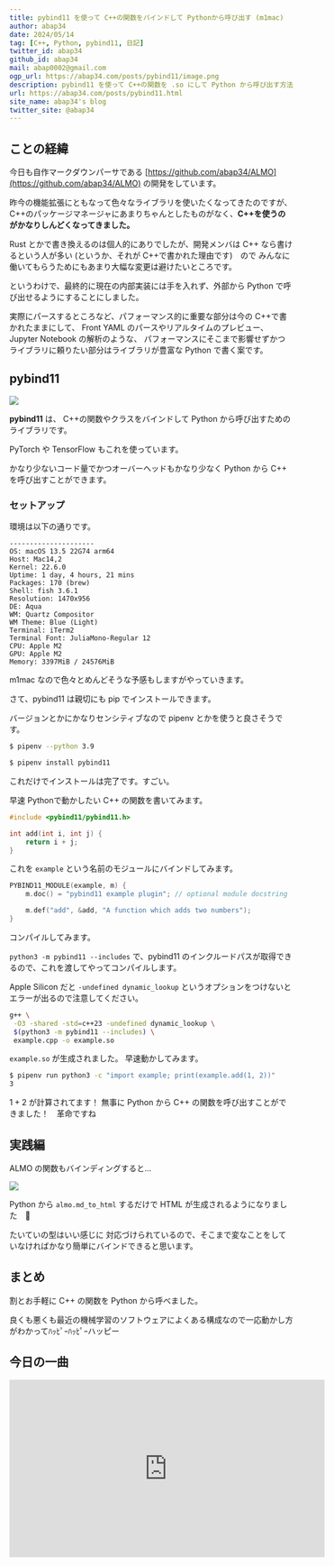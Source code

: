 ```yaml
---
title: pybind11 を使って C++の関数をバインドして Pythonから呼び出す (m1mac)
author: abap34
date: 2024/05/14
tag: [C++, Python, pybind11, 日記]
twitter_id: abap34
github_id: abap34
mail: abap0002@gmail.com
ogp_url: https://abap34.com/posts/pybind11/image.png
description: pybind11 を使って C++の関数を .so にして Python から呼び出す方法を紹介します。
url: https://abap34.com/posts/pybind11.html
site_name: abap34's blog
twitter_site: @abap34
---
```


## ことの経緯

今日も自作マークダウンパーサである [https://github.com/abap34/ALMO](https://github.com/abap34/ALMO) の開発をしています。

昨今の機能拡張にともなって色々なライブラリを使いたくなってきたのですが、
C++のパッケージマネージャにあまりちゃんとしたものがなく、**C++を使うのがかなりしんどくなってきました。**


Rust とかで書き換えるのは個人的にありでしたが、開発メンバは C++ なら書けるという人が多い (というか、それが C++で書かれた理由です)　ので
みんなに働いてもらうためにもあまり大幅な変更は避けたいところです。


というわけで、最終的に現在の内部実装には手を入れず、外部から Python で呼び出せるようにすることにしました。


実際にパースするところなど、パフォーマンス的に重要な部分は今の C++で書かれたままにして、 
Front YAML のパースやリアルタイムのプレビュー、 Jupyter Notebook の解析のような、
パフォーマンスにそこまで影響せずかつライブラリに頼りたい部分はライブラリが豊富な Python で書く案です。　


## pybind11

<a href="https://github.com/pybind/pybind11"><img src="https://gh-card.dev/repos/pybind/pybind11.svg"></a> 


**pybind11** は、 C++の関数やクラスをバインドして Python から呼び出すためのライブラリです。

PyTorch や TensorFlow もこれを使っています。

かなり少ないコード量でかつオーバーヘッドもかなり少なく Python から C++ を呼び出すことができます。


### セットアップ

環境は以下の通りです。

```
---------------------
OS: macOS 13.5 22G74 arm64
Host: Mac14,2
Kernel: 22.6.0
Uptime: 1 day, 4 hours, 21 mins
Packages: 170 (brew)
Shell: fish 3.6.1
Resolution: 1470x956
DE: Aqua
WM: Quartz Compositor
WM Theme: Blue (Light)
Terminal: iTerm2
Terminal Font: JuliaMono-Regular 12
CPU: Apple M2
GPU: Apple M2
Memory: 3397MiB / 24576MiB
```

m1mac なので色々とめんどそうな予感もしますがやっていきます。

さて、pybind11 は親切にも pip でインストールできます。


バージョンとかにかなりセンシティブなので pipenv とかを使うと良さそうです。

```bash
$ pipenv --python 3.9
```

```bash
$ pipenv install pybind11
```

これだけでインストールは完了です。すごい。

早速 Pythonで動かしたい C++ の関数を書いてみます。

```cpp
#include <pybind11/pybind11.h>

int add(int i, int j) {
    return i + j;
}
```

これを `example` という名前のモジュールにバインドしてみます。
 

```cpp
PYBIND11_MODULE(example, m) {
    m.doc() = "pybind11 example plugin"; // optional module docstring

    m.def("add", &add, "A function which adds two numbers");
}
```

コンパイルしてみます。

`python3 -m pybind11 --includes` で、pybind11 のインクルードパスが取得できるので、これを渡してやってコンパイルします。


Apple Silicon だと `-undefined dynamic_lookup` というオプションをつけないとエラーが出るので注意してください。


```bash
g++ \
 -O3 -shared -std=c++23 -undefined dynamic_lookup \
 $(python3 -m pybind11 --includes) \
 example.cpp -o example.so
```

`example.so` が生成されました。 早速動かしてみます。

```bash
$ pipenv run python3 -c "import example; print(example.add(1, 2))"
3
```


$1 + 2$ が計算されてます！
無事に Python から C++ の関数を呼び出すことができました！　革命ですね 




## 実践編

ALMO の関数もバインディングすると...


<a href="https://asciinema.org/a/659310" target="_blank"><img src="https://asciinema.org/a/659310.svg" /></a>


Python から `almo.md_to_html` するだけで HTML が生成されるようになりました　🥳

たいていの型はいい感じに 対応づけられているので、そこまで変なことをしていなければかなり簡単にバインドできると思います。

## まとめ
割とお手軽に C++ の関数を Python から呼べました。

良くも悪くも最近の機械学習のソフトウェアによくある構成なので一応動かし方がわかってﾊｯﾋﾟｰﾊｯﾋﾟｰハッピー

## 今日の一曲


<iframe width="560" height="315" src="https://www.youtube.com/embed/FEfJB32wvsk?si=JQzQdx6nhqMSXlw8" title="YouTube video player" frameborder="0" allow="accelerometer; autoplay; clipboard-write; encrypted-media; gyroscope; picture-in-picture; web-share" referrerpolicy="strict-origin-when-cross-origin" allowfullscreen></iframe>

